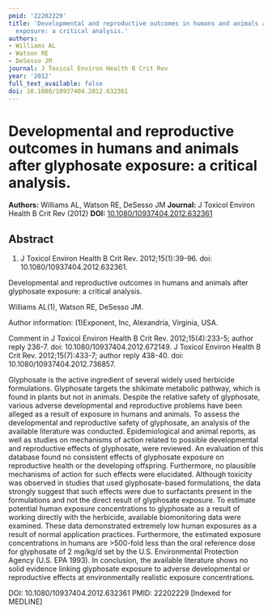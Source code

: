 ```yaml
---
pmid: '22202229'
title: 'Developmental and reproductive outcomes in humans and animals after glyphosate
  exposure: a critical analysis.'
authors:
- Williams AL
- Watson RE
- DeSesso JM
journal: J Toxicol Environ Health B Crit Rev
year: '2012'
full_text_available: false
doi: 10.1080/10937404.2012.632361
---
```


# Developmental and reproductive outcomes in humans and animals after glyphosate exposure: a critical analysis.
**Authors:** Williams AL, Watson RE, DeSesso JM
**Journal:** J Toxicol Environ Health B Crit Rev (2012)
**DOI:** [10.1080/10937404.2012.632361](https://doi.org/10.1080/10937404.2012.632361)

## Abstract

1. J Toxicol Environ Health B Crit Rev. 2012;15(1):39-96. doi: 
10.1080/10937404.2012.632361.

Developmental and reproductive outcomes in humans and animals after glyphosate 
exposure: a critical analysis.

Williams AL(1), Watson RE, DeSesso JM.

Author information:
(1)Exponent, Inc, Alexandria, Virginia, USA.

Comment in
    J Toxicol Environ Health B Crit Rev. 2012;15(4):233-5; author reply 236-7. 
doi: 10.1080/10937404.2012.672149.
    J Toxicol Environ Health B Crit Rev. 2012;15(7):433-7; author reply 438-40. 
doi: 10.1080/10937404.2012.736857.

Glyphosate is the active ingredient of several widely used herbicide 
formulations. Glyphosate targets the shikimate metabolic pathway, which is found 
in plants but not in animals. Despite the relative safety of glyphosate, various 
adverse developmental and reproductive problems have been alleged as a result of 
exposure in humans and animals. To assess the developmental and reproductive 
safety of glyphosate, an analysis of the available literature was conducted. 
Epidemiological and animal reports, as well as studies on mechanisms of action 
related to possible developmental and reproductive effects of glyphosate, were 
reviewed. An evaluation of this database found no consistent effects of 
glyphosate exposure on reproductive health or the developing offspring. 
Furthermore, no plausible mechanisms of action for such effects were elucidated. 
Although toxicity was observed in studies that used glyphosate-based 
formulations, the data strongly suggest that such effects were due to 
surfactants present in the formulations and not the direct result of glyphosate 
exposure. To estimate potential human exposure concentrations to glyphosate as a 
result of working directly with the herbicide, available biomonitoring data were 
examined. These data demonstrated extremely low human exposures as a result of 
normal application practices. Furthermore, the estimated exposure concentrations 
in humans are >500-fold less than the oral reference dose for glyphosate of 2 
mg/kg/d set by the U.S. Environmental Protection Agency (U.S. EPA 1993). In 
conclusion, the available literature shows no solid evidence linking glyphosate 
exposure to adverse developmental or reproductive effects at environmentally 
realistic exposure concentrations.

DOI: 10.1080/10937404.2012.632361
PMID: 22202229 [Indexed for MEDLINE]
